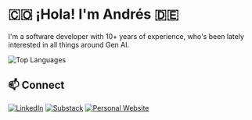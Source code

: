 # 🇨🇴 ¡Hola! I'm Andrés 🇩🇪

I'm a software developer with 10+ years of experience, who's been lately interested in all things around Gen AI.

![Top Languages](https://github-readme-stats.vercel.app/api/top-langs/?username=aarangop&layout=compact&theme=radical&hide=jupyter%20notebook)

## 📫 Connect

[![LinkedIn](https://img.shields.io/badge/LinkedIn-0077B5?style=for-the-badge&logo=linkedin&logoColor=white)](https://www.linkedin.com/in/andres-arango-perez-789493228)
[![Substack](https://img.shields.io/badge/Substack-%23006f5c.svg?style=for-the-badge&logo=substack&logoColor=FF6719)](https://thoughtroamer.substack.com/)
[![Personal Website](https://img.shields.io/badge/Website-FF7139?style=for-the-badge&logo=Firefox-Browser&logoColor=white)](https://andresap.me)
